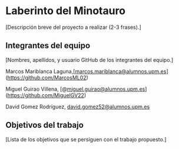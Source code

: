 # Laberinto del Minotauro

[Descripción breve del proyecto a realizar (2-3 frases).]

## Integrantes del equipo

[Nombres, apellidos, y usuario GitHub de los integrantes del equipo.]

Marcos Mariblanca Laguna,[marcos.mariblanca@alumnos.upm.es] (https://github.com/MarcosML02)

Miguel Guirao Villena, [@miguel.guirao@alumnos.upm.es] (https://github.com/MiguelGV22)

David Gomez Rodríguez, david.gomez52@alumnos.upm.es


## Objetivos del trabajo

[Lista de los objetivos que se persiguen con el trabajo propuesto.]
